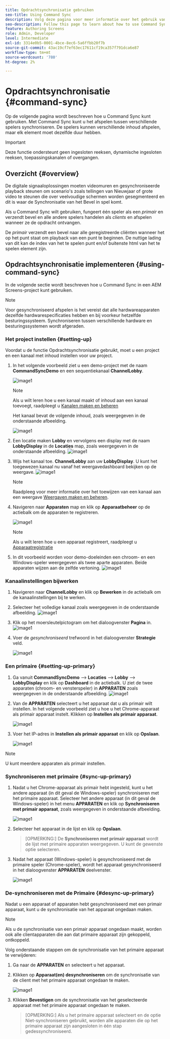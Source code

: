 ```yaml
---
title: Opdrachtsynchronisatie gebruiken
seo-title: Using Command Sync
description: Volg deze pagina voor meer informatie over het gebruik van Command Sync.
seo-description: Follow this page to learn about how to use Command Sync.
feature: Authoring Screens
role: Admin, Developer
level: Intermediate
exl-id: 3314e0b5-0001-4bce-8ec6-5a6ffbb20f7b
source-git-commit: 43ac19cf7ef63ec17611cf19ca357f791dca6e87
workflow-type: tm+mt
source-wordcount: '780'
ht-degree: 2%

---
```


# Opdrachtsynchronisatie {#command-sync}

Op de volgende pagina wordt beschreven hoe u Command Sync kunt gebruiken. Met Command Sync kunt u het afspelen tussen verschillende spelers synchroniseren. De spelers kunnen verschillende inhoud afspelen, maar elk element moet dezelfde duur hebben.

>[!IMPORTANT]
>
>Deze functie ondersteunt geen ingesloten reeksen, dynamische ingesloten reeksen, toepassingskanalen of overgangen.

## Overzicht {#overview}

De digitale signaaloplossingen moeten videomuren en gesynchroniseerde playback steunen om scenario&#39;s zoals tellingen van Nieuwjaar of grote video te steunen die over veelvoudige schermen worden gesegmenteerd en dit is waar de Synchronisatie van het Bevel in spel komt.

Als u Command Sync wilt gebruiken, fungeert één speler als een *primair* en verzendt bevel en alle andere spelers handelen als *clients* en afspelen wanneer ze de opdracht ontvangen.

De *primair* verzendt een bevel naar alle geregistreerde cliënten wanneer het op het punt staat om playback van een punt te beginnen. De nuttige lading van dit kan de index van het te spelen punt en/of buitenste html van het te spelen element zijn.

## Opdrachtsynchronisatie implementeren {#using-command-sync}

In de volgende sectie wordt beschreven hoe u Command Sync in een AEM Screens-project kunt gebruiken.

>[!NOTE]
>
>Voor gesynchroniseerd afspelen is het vereist dat alle hardwareapparaten dezelfde hardwarespecificaties hebben en bij voorkeur hetzelfde besturingssysteem. Synchroniseren tussen verschillende hardware en besturingssystemen wordt afgeraden.

### Het project instellen {#setting-up}

Voordat u de functie Opdrachtsynchronisatie gebruikt, moet u een project en een kanaal met inhoud instellen voor uw project.

1. In het volgende voorbeeld ziet u een demo-project met de naam **CommandSyncDemo** en een sequentiekanaal **ChannelLobby**.

   ![image1](assets/command-sync/command-sync1-1.png)

   >[!NOTE]
   >
   >Als u wilt leren hoe u een kanaal maakt of inhoud aan een kanaal toevoegt, raadpleegt u [Kanalen maken en beheren](/help/user-guide/managing-channels.md)

   Het kanaal bevat de volgende inhoud, zoals weergegeven in de onderstaande afbeelding.

   ![image1](assets/command-sync/command-sync2-1.png)

1. Een locatie maken **Lobby** en vervolgens een display met de naam **LobbyDisplay** in de **Locaties** map, zoals weergegeven in de onderstaande afbeelding.
   ![image1](assets/command-sync/command-sync3-1.png)

1. Wijs het kanaal toe. **ChannelLobby** aan uw **LobbyDisplay**. U kunt het toegewezen kanaal nu vanaf het weergavedashboard bekijken op de weergave.
   ![image1](assets/command-sync/command-sync4-1.png)

   >[!NOTE]
   >
   >Raadpleeg voor meer informatie over het toewijzen van een kanaal aan een weergave [Weergaven maken en beheren](/help/user-guide/managing-displays.md).

1. Navigeren naar **Apparaten** map en klik op **Apparaatbeheer** op de actiebalk om de apparaten te registreren.

   ![image1](assets/command-sync5.png)

   >[!NOTE]
   >
   >Als u wilt leren hoe u een apparaat registreert, raadpleegt u [Apparaatregistratie](/help/user-guide/device-registration.md)

1. In dit voorbeeld worden voor demo-doeleinden een chroom- en een Windows-speler weergegeven als twee aparte apparaten. Beide apparaten wijzen aan de zelfde vertoning.
   ![image1](assets/command-sync6.png)

### Kanaalinstellingen bijwerken

1. Navigeren naar **ChannelLobby** en klik op **Bewerken** in de actiebalk om de kanaalinstellingen bij te werken.

1. Selecteer het volledige kanaal zoals weergegeven in de onderstaande afbeelding.
   ![image1](assets/command-sync/command-sync7-1.png)

1. Klik op het moersleutelpictogram om het dialoogvenster **Pagina** in.
   ![image1](assets/command-sync/command-sync8-1.png)

1. Voer de *gesynchroniseerd* trefwoord in het dialoogvenster **Strategie** veld.

   ![image1](assets/command-sync/command-sync9-1.png)


### Een primaire {#setting-up-primary}

1. Ga vanuit **CommandSyncDemo** —> **Locaties**  —> **Lobby** —> **LobbyDisplay** en klik op **Dashboard** in de actiebalk.
U ziet de twee apparaten (chroom- en vensterspeler) in **APPARATEN** zoals weergegeven in de onderstaande afbeelding.
   ![image1](assets/command-sync/command-sync10-1.png)

1. Van de **APPARATEN** selecteert u het apparaat dat u als primair wilt instellen. In het volgende voorbeeld ziet u hoe u het Chrome-apparaat als primair apparaat instelt. Klikken op **Instellen als primair apparaat**.

   ![image1](assets/command-sync/command-sync11-1.png)

1. Voer het IP-adres in **Instellen als primair apparaat** en klik op **Opslaan**.

   ![image1](assets/command-sync/command-sync12-1.png)

>[!NOTE]
>
>U kunt meerdere apparaten als primair instellen.

### Synchroniseren met primaire {#sync-up-primary}

1. Nadat u het Chrome-apparaat als primair hebt ingesteld, kunt u het andere apparaat (in dit geval de Windows-speler) synchroniseren met het primaire apparaat.
Selecteer het andere apparaat (in dit geval de Windows-speler) in het menu **APPARATEN** en klik op **Synchroniseren met primair apparaat**, zoals weergegeven in onderstaande afbeelding.

   ![image1](assets/command-sync/command-sync13-1.png)

1. Selecteer het apparaat in de lijst en klik op **Opslaan**.

   >[OPMERKING:]
   > De **Synchroniseren met primair apparaat** wordt de lijst met primaire apparaten weergegeven. U kunt de gewenste optie selecteren.

1. Nadat het apparaat (Windows-speler) is gesynchroniseerd met de primaire speler (Chrome-speler), wordt het apparaat gesynchroniseerd in het dialoogvenster **APPARATEN** deelvenster.

   ![image1](assets/command-sync/command-sync14-1.png)

### De-synchroniseren met de Primaire {#desync-up-primary}

Nadat u een apparaat of apparaten hebt gesynchroniseerd met een primair apparaat, kunt u de synchronisatie van het apparaat ongedaan maken.

>[!NOTE]
>
>Als u de synchronisatie van een primair apparaat ongedaan maakt, worden ook alle clientapparaten die aan dat primaire apparaat zijn gekoppeld, ontkoppeld.

Volg onderstaande stappen om de synchronisatie van het primaire apparaat te verwijderen:

1. Ga naar de **APPARATEN** en selecteert u het apparaat.

1. Klikken op **Apparaat(en) desynchroniseren** om de synchronisatie van de client met het primaire apparaat ongedaan te maken.

   ![image1](assets/command-sync/command-sync15-1.png)

1. Klikken **Bevestigen** om de synchronisatie van het geselecteerde apparaat met het primaire apparaat ongedaan te maken.

   >[OPMERKING:]
   > Als u het primaire apparaat selecteert en de optie Niet-synchroniseren gebruikt, worden alle apparaten die op het primaire apparaat zijn aangesloten in één stap gedessynchroniseerd.
